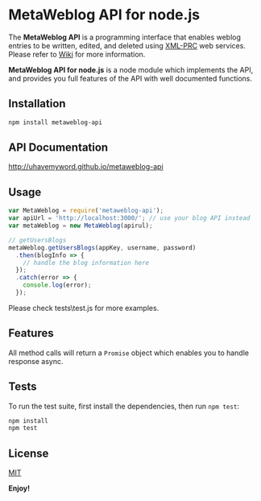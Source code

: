 # MetaWeblog API for node.js

The **MetaWeblog API** is a programming interface that enables weblog entries to be written, edited, and deleted using [XML-PRC](https://en.wikipedia.org/wiki/XML-RPC) web services. Please refer to [Wiki](https://en.wikipedia.org/wiki/MetaWeblog) for more information.

**MetaWeblog API for node.js** is a node module which implements the API, and provides you full features of the API with well documented functions.

## Installation

```bash
npm install metaweblog-api
```

## API Documentation

http://uhavemyword.github.io/metaweblog-api

## Usage

```javascript
var MetaWeblog = require('metaweblog-api');
var apiUrl = 'http://localhost:3000/'; // use your blog API instead
var metaWeblog = new MetaWeblog(apirul);

// getUsersBlogs
metaWeblog.getUsersBlogs(appKey, username, password)
  .then(blogInfo => {
    // handle the blog information here
  });
  .catch(error => {
    console.log(error);
  });
```

Please check tests\test.js for more examples.

## Features

All method calls will return a `Promise` object which enables you to handle response async.

## Tests
To run the test suite, first install the dependencies, then run `npm test`:

```bash
npm install
npm test
```

## License

[MIT](LICENSE)

**Enjoy!**